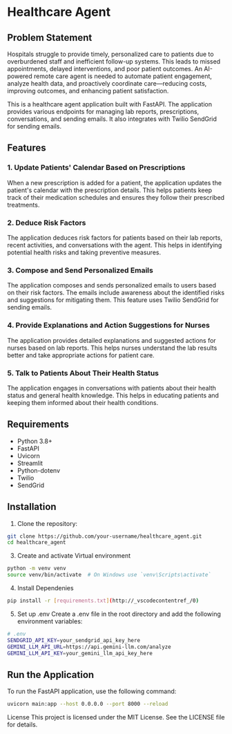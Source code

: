 # Healthcare Agent

## Problem Statement

Hospitals struggle to provide timely, personalized care to patients due to overburdened staff and inefficient follow-up systems. This leads to missed appointments, delayed interventions, and poor patient outcomes. An AI-powered remote care agent is needed to automate patient engagement, analyze health data, and proactively coordinate care—reducing costs, improving outcomes, and enhancing patient satisfaction.

This is a healthcare agent application built with FastAPI. The application provides various endpoints for managing lab reports, prescriptions, conversations, and sending emails. It also integrates with Twilio SendGrid for sending emails.


## Features

### 1. Update Patients' Calendar Based on Prescriptions

When a new prescription is added for a patient, the application updates the patient's calendar with the prescription details. This helps patients keep track of their medication schedules and ensures they follow their prescribed treatments.

### 2. Deduce Risk Factors

The application deduces risk factors for patients based on their lab reports, recent activities, and conversations with the agent. This helps in identifying potential health risks and taking preventive measures.

### 3. Compose and Send Personalized Emails

The application composes and sends personalized emails to users based on their risk factors. The emails include awareness about the identified risks and suggestions for mitigating them. This feature uses Twilio SendGrid for sending emails.

### 4. Provide Explanations and Action Suggestions for Nurses

The application provides detailed explanations and suggested actions for nurses based on lab reports. This helps nurses understand the lab results better and take appropriate actions for patient care.

### 5. Talk to Patients About Their Health Status

The application engages in conversations with patients about their health status and general health knowledge. This helps in educating patients and keeping them informed about their health conditions.

## Requirements

- Python 3.8+
- FastAPI
- Uvicorn
- Streamlit
- Python-dotenv
- Twilio
- SendGrid

## Installation

1. Clone the repository:

```sh
git clone https://github.com/your-username/healthcare_agent.git
cd healthcare_agent
```
3. Create and activate Virtual environment
```sh
python -m venv venv
source venv/bin/activate  # On Windows use `venv\Scripts\activate`
```
4. Install Dependenies
```sh
pip install -r [requirements.txt](http://_vscodecontentref_/0)
```
5. Set up .env
   Create a .env file in the root directory and add the following environment variables:
```sh
# .env
SENDGRID_API_KEY=your_sendgrid_api_key_here
GEMINI_LLM_API_URL=https://api.gemini-llm.com/analyze
GEMINI_LLM_API_KEY=your_gemini_llm_api_key_here
```
## Run the Application
To run the FastAPI application, use the following command:

```sh
uvicorn main:app --host 0.0.0.0 --port 8000 --reload
```
License
This project is licensed under the MIT License. See the LICENSE file for details.
